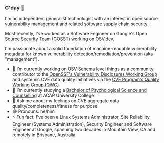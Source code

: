 ### G'day 👋

I'm an independent generalist technologist with an interest in open source vulnerability management and related software supply chain security.

Most recently, I've worked as a Software Engineer on Google's Open Source Security Team (GOSST) working on [OSV.dev](https://github.com/google/osv.dev). 

I'm passionate about a solid foundation of machine-readable vulnerability metadata for known vulnerability detection/remediation/prevention (aka "management").

- 🔭 I’m currently working on [OSV Schema](https://github.com/ossf/osv-schema) level things as a community contributor to the [OpenSSF's Vulnerability Disclosures Working Group](https://github.com/ossf/wg-vulnerability-disclosures) and systemic CVE data quality initiatives via the [CVE Program's Quality Working Group (QWG)](https://github.com/CVEProject/quality-workgroup)
- 🌱 I’m currently studying a [Bachelor of Psychological Science and Counselling](https://www.acap.edu.au/courses/bachelor-of-psychological-science-and-counselling/) at ACAP University College
- 💬 Ask me about my feelings on CVE aggregate data quality/completeness/fitness for purpose
- 😄 Pronouns: he/him
- ⚡ Fun fact: I've been a Linux Systems Administrator, Site Reliability Engineer (Systems Administration), Security Engineer and Software Engineer at Google, spanning two decades in Mountain View, CA and remotely in Brisbane, Australia

<!--
**andrewpollock/andrewpollock** is a ✨ _special_ ✨ repository because its `README.md` (this file) appears on your GitHub profile.

Here are some ideas to get you started:

- 🔭 I’m currently working on ...
- 🌱 I’m currently learning ...
- 👯 I’m looking to collaborate on ...
- 🤔 I’m looking for help with ...
- 💬 Ask me about ...
- 📫 How to reach me: ...
- 😄 Pronouns: ...
- ⚡ Fun fact: ...
-->

